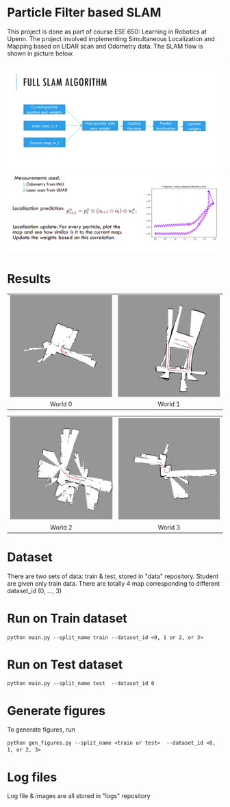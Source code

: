 # Particle Filter based SLAM
This project is done as part of course ESE 650: Learning in Robotics at Upenn. The project involved implementing Simultaneous Localization and Mapping based on LIDAR scan and Odometry data. The SLAM flow is shown in picture below.

<p float="left">
  <img src="./Results/SLAM Flow.png" />
  <img src="./Results/Localisation slide.png" />
</p>


# Results
<table>
  <tr>
      <td align = "center"> <img src="./Results/0.png" /> </td>
      <td align = "center"> <img src="./Results/1.png" /> </td>
  </tr>
  <tr>
      <td align = "center"> World 0 </td>
      <td align = "center"> World 1 </td>
  </tr>
</table>

<table>
  <tr>
      <td align = "center"> <img src="./Results/2.png" /> </td>
      <td align = "center"> <img src="./Results/3.png" /> </td>
  </tr>
  <tr>
      <td align = "center"> World 2 </td>
      <td align = "center"> World 3 </td>
  </tr>
</table>


# Dataset 



There are two sets of data: train & test, stored in "data" repository. 
Student are given only train data. There are totally 4 map corresponding to different dataset_id (0, ..., 3)

# Run on Train dataset
```
python main.py --split_name train --dataset_id <0, 1 or 2, or 3>
```

# Run on Test dataset
```
python main.py --split_name test  --dataset_id 0 
```

# Generate figures 
To generate figures, run
```
python gen_figures.py --split_name <train or test>  --dataset_id <0, 1, or 2, 3> 
```

# Log files
Log file & images are all stored in "logs" repository
